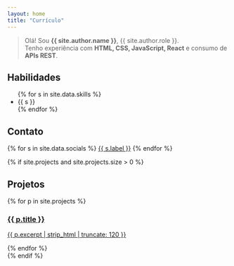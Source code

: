 ```yaml
---
layout: home
title: "Currículo"
---
```


> Olá! Sou **{{ site.author.name }}**, {{ site.author.role }}.  
Tenho experiência com **HTML, CSS, JavaScript, React** e consumo de **APIs REST**.

## Habilidades
<ul class="chips">
{% for s in site.data.skills %}
  <li>{{ s }}</li>
{% endfor %}
</ul>

## Contato
<div class="socials">
{% for s in site.data.socials %}
  <a class="btn" href="{{ s.url }}" target="_blank" rel="noopener">{{ s.label }}</a>
{% endfor %}
</div>

{% if site.projects and site.projects.size > 0 %}
## Projetos
<div class="cards">
  {% for p in site.projects %}
  <a class="card" href="{{ p.url | relative_url }}">
    <h3>{{ p.title }}</h3>
    <p>{{ p.excerpt | strip_html | truncate: 120 }}</p>
  </a>
  {% endfor %}
</div>
{% endif %}

